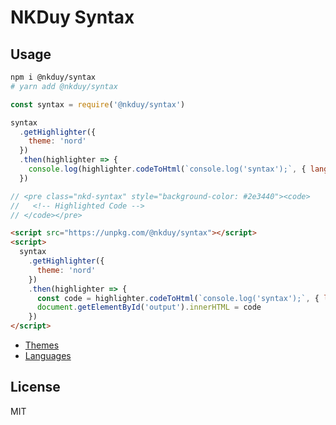 # NKDuy Syntax

## Usage

```sh
npm i @nkduy/syntax
# yarn add @nkduy/syntax
```

```js
const syntax = require('@nkduy/syntax')

syntax
  .getHighlighter({
    theme: 'nord'
  })
  .then(highlighter => {
    console.log(highlighter.codeToHtml(`console.log('syntax');`, { lang: 'js' }))
  })

// <pre class="nkd-syntax" style="background-color: #2e3440"><code>
//   <!-- Highlighted Code -->
// </code></pre>
```

```html
<script src="https://unpkg.com/@nkduy/syntax"></script>
<script>
  syntax
    .getHighlighter({
      theme: 'nord'
    })
    .then(highlighter => {
      const code = highlighter.codeToHtml(`console.log('syntax');`, { lang: 'js' })
      document.getElementById('output').innerHTML = code
    })
</script>
```

- [Themes](./docs/themes.md)
- [Languages](./docs/languages.md)

## License

MIT
